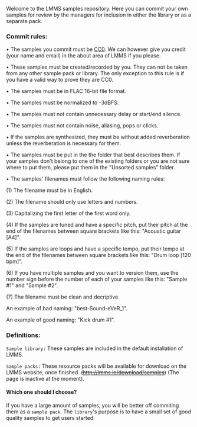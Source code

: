 Welcome to the LMMS samples repository. Here you can commit your own samples for review by the managers for inclusion in either the library or as a separate pack.

### Commit rules:

• The samples you commit must be [CC0](http://creativecommons.org/publicdomain/zero/1.0/). We can however give you credit (your name and email) in the about area of LMMS if you please.

• These samples must be created/recorded by you. They can not be taken from any other sample pack or library. The only exception to this rule is if you have a valid way to prove they are CC0.

• The samples must be in FLAC 16-bit file format.

• The samples must be normalized to -3dBFS.

• The samples must not contain unnecessary delay or start/end silence.

• The samples must not contain noise, aliasing, pops or clicks.

• If the samples are synthesized, they must be without added reverberation unless the reverberation is necessary for them.

• The samples must be put in the the folder that best describes them. If your samples don't belong to one of the existing folders or you are not sure where to put them, please put them in the "Unsorted samples" folder.

• The samples' filenames must follow the following naming rules:

(1) The filename must be in English.

(2) The filename should only use letters and numbers.

(3) Capitalizing the first letter of the first word only.

(4) If the samples are tuned and have a specific pitch, put their pitch at the end of the filenames between square brackets like this: "Acoustic guitar [A4]".

(5) If the samples are loops and have a specific tempo, put their tempo at the end of the filenames between square brackets like this: "Drum loop [120 bpm]".

(6) If you have multiple samples and you want to version them, use the number sign before the number of each of your samples like this: "Sample #1" and "Sample #2".

(7) The filename must be clean and decriptive.

An example of bad naming: "best-Sound-eVeR_1".

An example of good naming: "Kick drum #1".

### Definitions:
`Sample library:` These samples are included in the default installation of LMMS.

`Sample packs:` These resource packs will be available for download on the LMMS website, once finished. ~~(http://lmms.io/download/samples)~~ (The page is inactive at the moment).

#### Which one should I choose?
If you have a large amount of samples, you will be better off commiting them as a `sample pack`. The `library`'s purpose is to have a small set of good quality samples to get users started.
